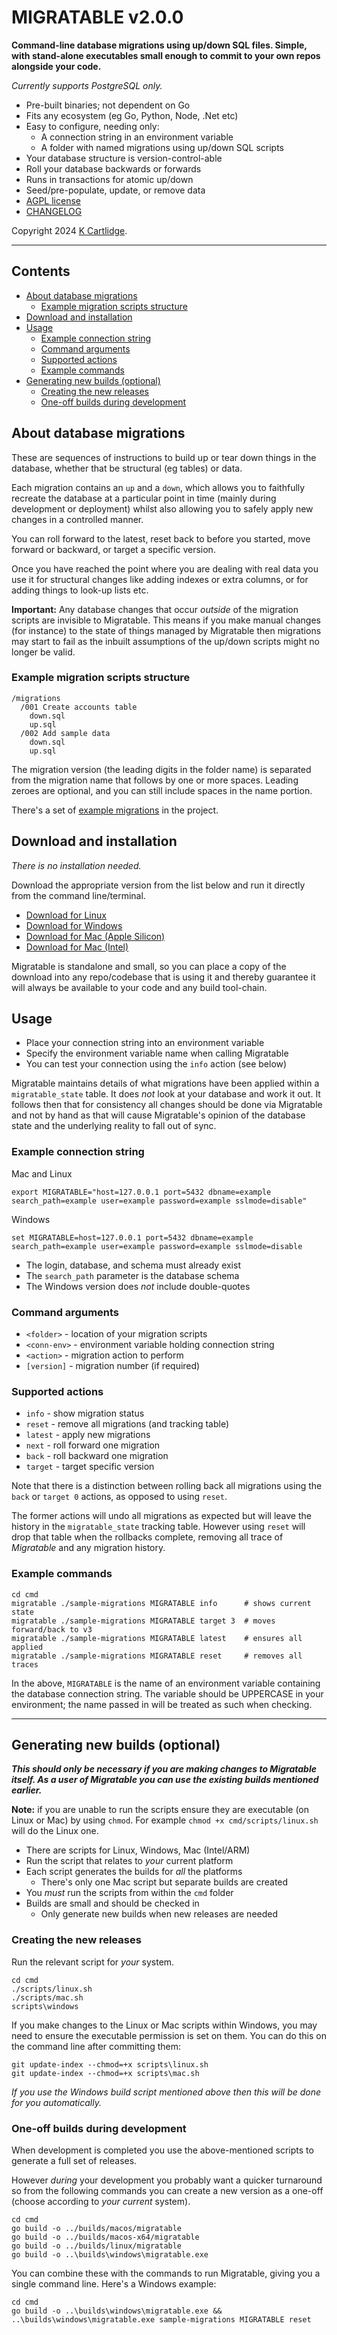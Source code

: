 # MIGRATABLE v2.0.0

**Command-line database migrations using up/down SQL files.
Simple, with stand-alone executables small enough to commit
to your own repos alongside your code.**

_Currently supports PostgreSQL only._

- Pre-built binaries; not dependent on Go
- Fits any ecosystem (eg Go, Python, Node, .Net etc)
- Easy to configure, needing only:
  - A connection string in an environment variable
  - A folder with named migrations using up/down SQL scripts
- Your database structure is version-control-able
- Roll your database backwards or forwards
- Runs in transactions for atomic up/down
- Seed/pre-populate, update, or remove data
- [AGPL license](./LICENSE.txt)
- [CHANGELOG](./CHANGELOG.md)

Copyright 2024 [K Cartlidge](https://kcartlidge.com).

---

## Contents

- [About database migrations](#about-database-migrations)
  - [Example migration scripts structure](#example-migration-scripts-structure)
- [Download and installation](#download-and-installation)
- [Usage](#usage)
  - [Example connection string](#example-connection-string)
  - [Command arguments](#command-arguments)
  - [Supported actions](#supported-actions)
  - [Example commands](#example-commands)
- [Generating new builds (optional)](#generating-new-builds-optional)
  - [Creating the new releases](#creating-the-new-releases)
  - [One-off builds during development](#one-off-builds-during-development)

## About database migrations

These are sequences of instructions to build up or tear down
things in the database, whether that be structural (eg tables)
or data.

Each migration contains an `up` and a `down`, which allows you
to faithfully recreate the database at a particular point in
time (mainly during development or deployment) whilst also
allowing you to safely apply new changes in a controlled manner.

You can roll forward to the latest, reset back to before you
started, move forward or backward, or target a specific
version.

Once you have reached the point where you are dealing with real
data you use it for structural changes like adding indexes or
extra columns, or for adding things to look-up lists etc.

**Important:** Any database changes that occur _outside_ of the
migration scripts are invisible to Migratable.  This means if
you make manual changes (for instance) to the state of things
managed by Migratable then migrations may start to fail as
the inbuilt assumptions of the up/down scripts might no longer
be valid.

### Example migration scripts structure

```
/migrations
  /001 Create accounts table
    down.sql
    up.sql
  /002 Add sample data
    down.sql
    up.sql
```

The migration version (the leading digits in the folder name)
is separated from the migration name that follows by one or
more spaces. Leading zeroes are optional, and you can still
include spaces in the name portion.

There's a set of [example migrations](./cmd/sample-migrations)
in the project.

## Download and installation

_There is no installation needed._

Download the appropriate version from the list below and
run it directly from the command line/terminal.

- [Download for Linux](./builds/linux/)
- [Download for Windows](./builds/windows/)
- [Download for Mac (Apple Silicon)](./builds/macos/)
- [Download for Mac (Intel)](./builds/macos-x64/)

Migratable is standalone and small, so you can place a copy
of the download into any repo/codebase that is using it and
thereby guarantee it will always be available to your code
and any build tool-chain.

## Usage

- Place your connection string into an environment variable
- Specify the environment variable name when calling Migratable
- You can test your connection using the `info` action (see below)

Migratable maintains details of what migrations have been applied
within a `migratable_state` table.  It does _not_ look at your
database and work it out.  It follows then that for consistency
all changes should be done via Migratable and not by hand as that
will cause Migratable's opinion of the database state and the
underlying reality to fall out of sync.

### Example connection string

Mac and Linux

``` shell
export MIGRATABLE="host=127.0.0.1 port=5432 dbname=example search_path=example user=example password=example sslmode=disable"
```

Windows

``` shell
set MIGRATABLE=host=127.0.0.1 port=5432 dbname=example search_path=example user=example password=example sslmode=disable
```

- The login, database, and schema must already exist
- The `search_path` parameter is the database schema
- The Windows version does _not_ include double-quotes

### Command arguments

- `<folder>` - location of your migration scripts
- `<conn-env>` - environment variable holding connection string
- `<action>` - migration action to perform
- `[version]` - migration number (if required)

### Supported actions

- `info` - show migration status
- `reset` - remove all migrations (and tracking table)
- `latest` - apply new migrations
- `next` - roll forward one migration
- `back` - roll backward one migration
- `target` - target specific version

Note that there is a distinction between rolling back all
migrations using the `back` or `target 0` actions, as opposed
to using `reset`.

The former actions will undo all migrations as expected but
will leave the history in the `migratable_state` tracking
table. However using `reset` will drop that table when
the rollbacks complete, removing all trace of _Migratable_
and any migration history.

### Example commands

``` shell
cd cmd
migratable ./sample-migrations MIGRATABLE info      # shows current state
migratable ./sample-migrations MIGRATABLE target 3  # moves forward/back to v3
migratable ./sample-migrations MIGRATABLE latest    # ensures all applied
migratable ./sample-migrations MIGRATABLE reset     # removes all traces
```

In the above, `MIGRATABLE` is the name of an environment
variable containing the database connection string. The
variable should be UPPERCASE in your environment; the name
passed in will be treated as such when checking.

---

## Generating new builds (optional)

**_This should only be necessary if you are making changes
to Migratable itself.  As a user of Migratable you can
use the existing builds mentioned earlier._**

**Note:** if you are unable to run the scripts ensure they
are executable (on Linux or Mac) by using `chmod`.  For example
`chmod +x cmd/scripts/linux.sh` will do the Linux one.

- There are scripts for Linux, Windows, Mac (Intel/ARM)
- Run the script that relates to _your_ current platform
- Each script generates the builds for _all_ the platforms
  - There's only one Mac script but separate builds are created
- You _must_ run the scripts from within the `cmd` folder
- Builds are small and should be checked in
  - Only generate new builds when new releases are needed

### Creating the new releases

Run the relevant script for _your_ system.

``` shell
cd cmd
./scripts/linux.sh
./scripts/mac.sh
scripts\windows
```

If you make changes to the Linux or Mac scripts within Windows,
you may need to ensure the executable permission is set on them.
You can do this on the command line after committing them:

``` shell
git update-index --chmod=+x scripts\linux.sh
git update-index --chmod=+x scripts\mac.sh
```

_If you use the Windows build script mentioned above then
this will be done for you automatically._

### One-off builds during development

When development is completed you use the above-mentioned
scripts to generate a full set of releases.

However _during_ your development you probably want a quicker
turnaround so from the following commands you can create a new
version as a one-off (choose according to _your current_
system).

``` shell
cd cmd
go build -o ../builds/macos/migratable
go build -o ../builds/macos-x64/migratable
go build -o ../builds/linux/migratable
go build -o ..\builds\windows\migratable.exe
```

You can combine these with the commands to run Migratable,
giving you a single command line. Here's a Windows example:

``` shell
cd cmd
go build -o ..\builds\windows\migratable.exe && ..\builds\windows\migratable.exe sample-migrations MIGRATABLE reset
```
